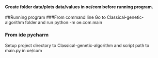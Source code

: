 #### Create folder data/plots data/values in oe/com before running program.


##Running program
###From command line
Go to Classical-genetic-algorithm folder and run python -m oe.com.main
### From ide pycharm 
Setup project directory to Classical-genetic-algorithm
and script path to main.py in oe/com